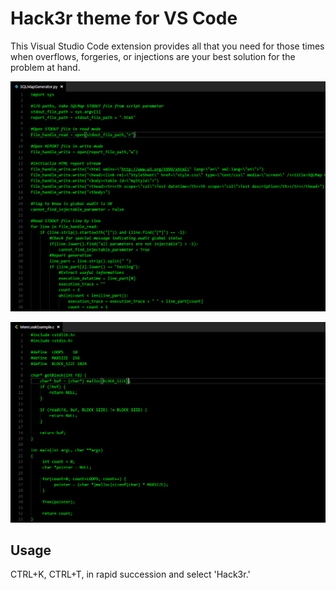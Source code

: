 # Hack3r theme for VS Code

This Visual Studio Code extension provides all that you need for those times when overflows, forgeries, or injections are your best solution for the problem at hand.

![Capture One](images/capture_one.PNG)

![Capture Two](images/capture_two.PNG)

## Usage

CTRL+K, CTRL+T, in rapid succession and select 'Hack3r.'